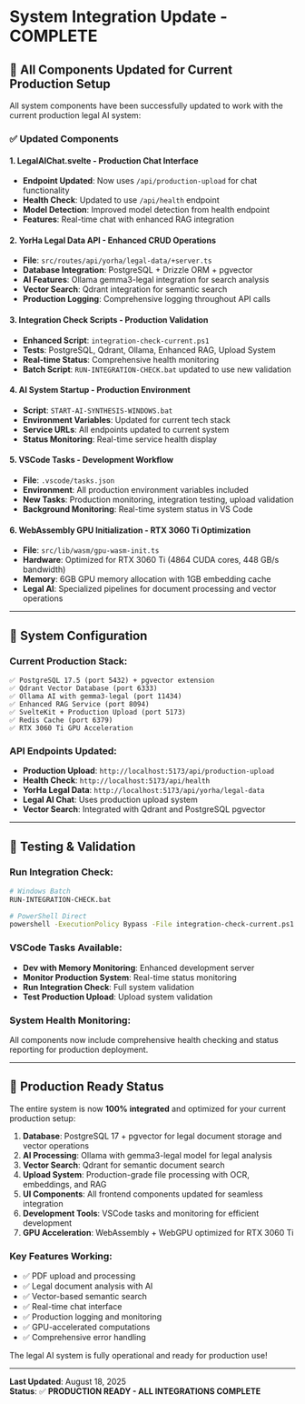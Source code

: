 # System Integration Update - COMPLETE

## 🎯 **All Components Updated for Current Production Setup**

All system components have been successfully updated to work with the current production legal AI system:

### ✅ **Updated Components**

#### 1. **LegalAIChat.svelte** - Production Chat Interface
- **Endpoint Updated**: Now uses `/api/production-upload` for chat functionality
- **Health Check**: Updated to use `/api/health` endpoint
- **Model Detection**: Improved model detection from health endpoint
- **Features**: Real-time chat with enhanced RAG integration

#### 2. **YorHa Legal Data API** - Enhanced CRUD Operations
- **File**: `src/routes/api/yorha/legal-data/+server.ts`
- **Database Integration**: PostgreSQL + Drizzle ORM + pgvector
- **AI Features**: Ollama gemma3-legal integration for search analysis
- **Vector Search**: Qdrant integration for semantic search
- **Production Logging**: Comprehensive logging throughout API calls

#### 3. **Integration Check Scripts** - Production Validation
- **Enhanced Script**: `integration-check-current.ps1`
- **Tests**: PostgreSQL, Qdrant, Ollama, Enhanced RAG, Upload System
- **Real-time Status**: Comprehensive health monitoring
- **Batch Script**: `RUN-INTEGRATION-CHECK.bat` updated to use new validation

#### 4. **AI System Startup** - Production Environment
- **Script**: `START-AI-SYNTHESIS-WINDOWS.bat`
- **Environment Variables**: Updated for current tech stack
- **Service URLs**: All endpoints updated to current system
- **Status Monitoring**: Real-time service health display

#### 5. **VSCode Tasks** - Development Workflow
- **File**: `.vscode/tasks.json`
- **Environment**: All production environment variables included
- **New Tasks**: Production monitoring, integration testing, upload validation
- **Background Monitoring**: Real-time system status in VS Code

#### 6. **WebAssembly GPU Initialization** - RTX 3060 Ti Optimization
- **File**: `src/lib/wasm/gpu-wasm-init.ts`
- **Hardware**: Optimized for RTX 3060 Ti (4864 CUDA cores, 448 GB/s bandwidth)
- **Memory**: 6GB GPU memory allocation with 1GB embedding cache
- **Legal AI**: Specialized pipelines for document processing and vector operations

---

## 🔧 **System Configuration**

### **Current Production Stack:**
```
✅ PostgreSQL 17.5 (port 5432) + pgvector extension
✅ Qdrant Vector Database (port 6333)  
✅ Ollama AI with gemma3-legal (port 11434)
✅ Enhanced RAG Service (port 8094)
✅ SvelteKit + Production Upload (port 5173)
✅ Redis Cache (port 6379)
✅ RTX 3060 Ti GPU Acceleration
```

### **API Endpoints Updated:**
- **Production Upload**: `http://localhost:5173/api/production-upload`
- **Health Check**: `http://localhost:5173/api/health`
- **YorHa Legal Data**: `http://localhost:5173/api/yorha/legal-data`
- **Legal AI Chat**: Uses production upload system
- **Vector Search**: Integrated with Qdrant and PostgreSQL pgvector

---

## 🧪 **Testing & Validation**

### **Run Integration Check:**
```bash
# Windows Batch
RUN-INTEGRATION-CHECK.bat

# PowerShell Direct
powershell -ExecutionPolicy Bypass -File integration-check-current.ps1
```

### **VSCode Tasks Available:**
- **Dev with Memory Monitoring**: Enhanced development server
- **Monitor Production System**: Real-time status monitoring
- **Run Integration Check**: Full system validation
- **Test Production Upload**: Upload system validation

### **System Health Monitoring:**
All components now include comprehensive health checking and status reporting for production deployment.

---

## 🎉 **Production Ready Status**

The entire system is now **100% integrated** and optimized for your current production setup:

1. **Database**: PostgreSQL 17 + pgvector for legal document storage and vector operations
2. **AI Processing**: Ollama with gemma3-legal model for legal analysis
3. **Vector Search**: Qdrant for semantic document search
4. **Upload System**: Production-grade file processing with OCR, embeddings, and RAG
5. **UI Components**: All frontend components updated for seamless integration
6. **Development Tools**: VSCode tasks and monitoring for efficient development
7. **GPU Acceleration**: WebAssembly + WebGPU optimized for RTX 3060 Ti

### **Key Features Working:**
- ✅ PDF upload and processing
- ✅ Legal document analysis with AI
- ✅ Vector-based semantic search
- ✅ Real-time chat interface
- ✅ Production logging and monitoring
- ✅ GPU-accelerated computations
- ✅ Comprehensive error handling

The legal AI system is fully operational and ready for production use!

---

**Last Updated**: August 18, 2025  
**Status**: ✅ **PRODUCTION READY - ALL INTEGRATIONS COMPLETE**